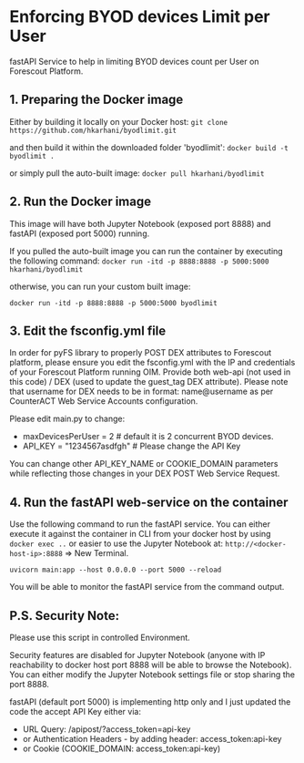# Enforcing BYOD devices Limit per User

fastAPI Service to help in limiting BYOD devices count per User on Forescout Platform.

## 1. Preparing the Docker image

Either by building it locally on your Docker host:
`git clone https://github.com/hkarhani/byodlimit.git`

and then build it within the downloaded folder 'byodlimit':
`docker build -t byodlimit .`

or simply pull the auto-built image:
`docker pull hkarhani/byodlimit`

## 2. Run the Docker image

This image will have both Jupyter Notebook (exposed port 8888) and fastAPI (exposed port 5000) running.

If you pulled the auto-built image you can run the container by executing the following command:
`docker run -itd -p 8888:8888 -p 5000:5000 hkarhani/byodlimit`

otherwise, you can run your custom built image:

`docker run -itd -p 8888:8888 -p 5000:5000 byodlimit`

## 3. Edit the fsconfig.yml file

In order for pyFS library to properly POST DEX attributes to Forescout platform, please ensure you edit the fsconfig.yml with the IP and credentials of your Forescout Platform running OIM. Provide both web-api (not used in this code) / DEX (used to update the guest_tag DEX attribute). Please note that username for DEX needs to be in format: name@username as per CounterACT Web Service Accounts configuration.

Please edit main.py to change:
- maxDevicesPerUser = 2 # default it is 2 concurrent BYOD devices.
- API_KEY = "1234567asdfgh" # Please change the API Key

You can change other API_KEY_NAME or COOKIE_DOMAIN parameters while reflecting those changes in your DEX POST Web Service Request.

## 4. Run the fastAPI web-service on the container

Use the following command to run the fastAPI service. You can either execute it against the container in CLI from your docker host by using `docker exec ..` or easier to use the Jupyter Notebook at: `http://<docker-host-ip>:8888` => New Terminal.

`uvicorn main:app --host 0.0.0.0 --port 5000 --reload`

You will be able to monitor the fastAPI service from the command output.

## P.S. Security Note:

Please use this script in controlled Environment.

Security features are disabled for Jupyter Notebook (anyone with IP reachability to docker host port 8888 will be able to browse the Notebook). You can either modify the Jupyter Notebook settings file or stop sharing the port 8888. 


fastAPI (default port 5000) is implementing http only and I just updated the code the accept API Key either via: 
- URL Query: /apipost/?access_token=api-key
- or Authentication Headers - by adding header: access_token:api-key 
- or Cookie (COOKIE_DOMAIN: access_token:api-key)


